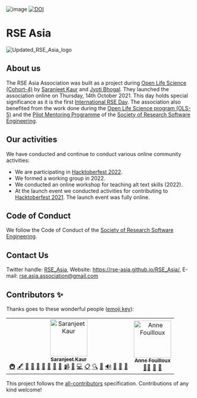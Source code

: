 ![image](https://user-images.githubusercontent.com/28556616/128458681-c11bdd5d-0144-4622-8417-8252449de92f.png)
[![DOI](https://zenodo.org/badge/415191235.svg)](https://zenodo.org/badge/latestdoi/415191235)


# RSE Asia

![Updated_RSE_Asia_logo](https://user-images.githubusercontent.com/28556616/157861653-53523101-bf27-4ec5-bc41-9d8633b52559.jpg)


## About us

The RSE Asia Association was built as a project during [Open Life Science (Cohort-4)](https://openlifesci.org/ols-4/projects-participants/) by [Saranjeet Kaur](https://saranjeetkaur.github.io/About-Me/) and [Jyoti Bhogal](https://github.com/jyoti-bhogal). They launched the association online on Thursday, 14th October 2021. This day holds special significance as it is the first [International RSE Day](https://researchsoftware.org/council/intl-rse-day.html). The association also benefited from the work done during the [Open Life Science program (OLS-5)](https://openlifesci.org/ols-5/projects-participants/#) and the [Pilot Mentoring Programme](https://society-rse.org/events/pilot-mentoring-programme/) of the [Society of Research Software Engineering](https://society-rse.org/).

## Our activities

We have conducted and continue to conduct various online community activities:
- We are participating in [Hacktoberfest 2022](https://twitter.com/RSE_Asia/status/1575544127219200000?s=20&t=eTrlKiUu2VveIobfhMH9Og).
- We formed a working group in 2022.
- We conducted an online workshop for teaching alt text skills (2022).
- At the launch event we conducted activities for contributing to [Hacktoberfest 2021](https://hacktoberfest.digitalocean.com/). The launch event was fully online.

## Code of Conduct

We follow the Code of Conduct of the [Society of Research Software Engineering](https://society-rse.org/).

## Contact Us
Twitter handle: [RSE_Asia](https://twitter.com/RSE_Asia/), Website: https://rse-asia.github.io/RSE_Asia/, E-mail: rse.asia.association@gmail.com 

## Contributors ✨

Thanks goes to these wonderful people ([emoji key](https://allcontributors.org/docs/en/emoji-key)):

<!-- ALL-CONTRIBUTORS-LIST:START - Do not remove or modify this section -->
<!-- prettier-ignore-start -->
<!-- markdownlint-disable -->
<table>
  <tbody>
    <tr>
      <td align="center"><a href="https://saranjeetkaur.github.io/About-Me/"><img src="https://avatars.githubusercontent.com/u/28556616?v=4?s=100" width="100px;" alt="Saranjeet Kaur"/><br /><sub><b>Saranjeet Kaur</b></sub></a><br /><a href="#infra-SaranjeetKaur" title="Infrastructure (Hosting, Build-Tools, etc)">🚇</a> <a href="#content-SaranjeetKaur" title="Content">🖋</a> <a href="https://github.com/rse-asia/RSE_Asia/commits?author=SaranjeetKaur" title="Documentation">📖</a> <a href="#design-SaranjeetKaur" title="Design">🎨</a> <a href="#ideas-SaranjeetKaur" title="Ideas, Planning, & Feedback">🤔</a> <a href="#maintenance-SaranjeetKaur" title="Maintenance">🚧</a> <a href="#projectManagement-SaranjeetKaur" title="Project Management">📆</a> <a href="https://github.com/rse-asia/RSE_Asia/pulls?q=is%3Apr+reviewed-by%3ASaranjeetKaur" title="Reviewed Pull Requests">👀</a> <a href="#talk-SaranjeetKaur" title="Talks">📢</a> <a href="#video-SaranjeetKaur" title="Videos">📹</a> <a href="https://github.com/rse-asia/RSE_Asia/issues?q=author%3ASaranjeetKaur" title="Bug reports">🐛</a> <a href="https://github.com/rse-asia/RSE_Asia/commits?author=SaranjeetKaur" title="Code">💻</a> <a href="#eventOrganizing-SaranjeetKaur" title="Event Organizing">📋</a> <a href="#fundingFinding-SaranjeetKaur" title="Funding Finding">🔍</a> <a href="#question-SaranjeetKaur" title="Answering Questions">💬</a> <a href="#audio-SaranjeetKaur" title="Audio">🔊</a> <a href="#promotion-SaranjeetKaur" title="Promotion">📣</a> <a href="#research-SaranjeetKaur" title="Research">🔬</a> <a href="#tool-SaranjeetKaur" title="Tools">🔧</a></td>
      <td align="center"><a href="http://www.mn.uio.no/geo/english/people/adm/annefou/"><img src="https://avatars.githubusercontent.com/u/8168508?v=4?s=100" width="100px;" alt="Anne Fouilloux"/><br /><sub><b>Anne Fouilloux</b></sub></a><br /><a href="#mentoring-annefou" title="Mentoring">🧑‍🏫</a> <a href="https://github.com/rse-asia/RSE_Asia/pulls?q=is%3Apr+reviewed-by%3Aannefou" title="Reviewed Pull Requests">👀</a> <a href="#question-annefou" title="Answering Questions">💬</a></td>
    </tr>
  </tbody>
</table>

<!-- markdownlint-restore -->
<!-- prettier-ignore-end -->

<!-- ALL-CONTRIBUTORS-LIST:END -->

This project follows the [all-contributors](https://github.com/all-contributors/all-contributors) specification. Contributions of any kind welcome!
